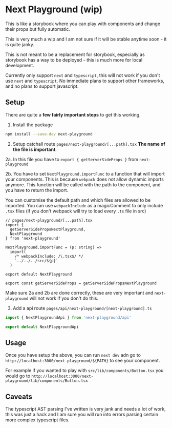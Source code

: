 # Next Playground (wip)

This is like a storybook where you can play with components and change their props but fully automatic.

This is very much a wip and I am not sure if it will be stable anytime soon - it is quite janky.

This is not meant to be a replacement for storybook, especially as storybook has a way to be deployed - this is much more for local development.

Currently only support `next` and `typescript`, this will not work if you don't use `next` and `typescript`. No immediate plans to support other frameworks, and no plans to support javascript.

## Setup

There are quite a **few fairly important steps** to get this working.

1. Install the package

```bash
npm install --save-dev next-playground
```

2. Setup catchall route `pages/next-playground/[...path].tsx` **The name of the file is important**.

2a. In this file you have to `export { getServerSideProps }` from `next-playground`

2b. You have to set `NextPlayground.importFunc` to a function that will import your components. This is because `webpack` does not allow dynamic imports anymore. This function will be called with the path to the component, and you have to return the import.

You can customise the default path and which files are allowed to be imported. You can use `webpackInclude` as a magicComment to only include `.tsx` files (if you don't webpack will try to load every `.ts` file in src)

```tsx
// pages/next-playground/[...path].tsx
import {
  getServerSidePropsNextPlayground,
  NextPlayground
} from 'next-playground'

NextPlayground.importFunc = (p: string) =>
  import(
    /* webpackInclude: /\.tsx$/ */
    `../../../src/${p}`
  )

export default NextPlayground

export const getServerSideProps = getServerSidePropsNextPlayground

```

Make sure 2a and 2b are done correctly, these are very important and `next-playground` will not work if you don't do this.

3. Add a api route `pages/api/next-playground/[next-playground].ts`

```ts
import { NextPlaygroundApi } from 'next-playground/api'

export default NextPlaygroundApi
```

## Usage

Once you have setup the above, you can run `next dev` adn go to `http://localhost:3000/next-playground/${PATH}` to see your component.

For example if you wanted to play with `src/lib/components/Button.tsx` you would go to `http://localhost:3000/next-playground/lib/components/Button.tsx`

## Caveats

The typescript AST parsing I've written is very jank and needs a lot of work, this was just a hack and I am sure you will run into errors parsing certain more complex typescript files.
